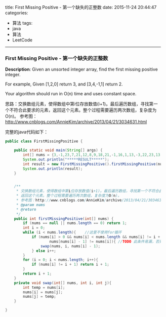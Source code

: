 



title: First Missing Positive - 第一个缺失的正整数
date: 2015-11-24 20:44:47
categories: 
- 算法
tags: 
- java
- 算法
- LeetCode
<!--updated: 2015-11-24 21:40:47-->
---

### First Missing Positive - 第一个缺失的正整数

**Description**: Given an unsorted integer array, find the first missing positive integer.

For example,
 Given [1,2,0] return 3,
 and [3,4,-1,1] return 2.
 
 Your algorithm should run in O(n) time and uses constant space.
 
思路：交换数组元素，使得数组中第i位存放数值(i+1)。最后遍历数组，寻找第一个不符合此要求的元素，返回这个元素。整个过程需要遍历两次数组，复杂度为O(n)。
参考图：
http://www.cnblogs.com/AnnieKim/archive/2013/04/21/3034631.html

完整的java代码如下：

```java
public class FirstMissingPositive {

    public static void main(String[] args) {
        int[] nums = {3,-1,23,7,21,12,8,9,18,21,-1,16,1,13,-3,22,23,13,7,14,3,6,4,-3};
        System.out.println("*****RESULT*****");
        int result = new FirstMissingPositive().firstMissingPositive(nums);
        System.out.println(result);
    }


    /**
     * 交换数组元素，使得数组中第i位存放数值(i+1)。最后遍历数组，寻找第一个不符合此要求的元素，
     * 返回这个元素。整个过程需要遍历两次数组，复杂度为O(n)。
     * 参考图：http://www.cnblogs.com/AnnieKim/archive/2013/04/21/3034631.html
     * @param nums
     * @return
     */
    public int firstMissingPositive(int[] nums) {
        if (nums == null || nums.length == 0) return 1;
        int i = 0;
        while (i < nums.length){    //这里不使用for循环
            if (nums[i] > 0 && nums[i] < nums.length && nums[i] != i + 1 &&
                    nums[nums[i] - 1] != nums[i]){ //TODO 此条件易漏，否则进入无限循环
                swap(nums, i, nums[i] - 1);
            } else i++;
        }
        for (i = 0; i < nums.length; i++){
            if (nums[i] != i + 1) return i + 1;
        }
        return i + 1;
    }
    private void swap(int[] nums, int i, int j){
        int temp = nums[i];
        nums[i] = nums[j];
        nums[j] = temp;
    }

}
```
